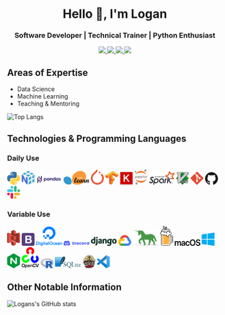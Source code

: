 <h1 align="center">Hello 👋, I'm Logan</h1>
<h3 align="center">Software Developer | Technical Trainer | Python Enthusiast</h3>

<p align="center">
<a href="https://linkedin.com/in/logan-thomas">
  <img src="https://img.shields.io/badge/LinkedIn-blue?style=flat&logo=linkedin&labelColor=gray"/>
</a>


<a href="https://twitter.com/__loges__">
  <img src="https://img.shields.io/badge/Twitter-blue?style=flat&logo=twitter&labelColor=gray"/>
</a>

<a href="https://dev.to/loganthomas">
  <img src="https://img.shields.io/badge/Dev.to-black?style=flat&logo=dev.to&labelColor=gray"/>
</a>

<a href="https://komarev.com/ghpvc/?username=loganthomas&label=Views">
  <img src="https://komarev.com/ghpvc/?username=loganthomas&label=Views"/>
</a>
</p>

## Areas of Expertise
- Data Science
- Machine Learning
- Teaching & Mentoring

![Top Langs](https://github-readme-stats.vercel.app/api/top-langs/?username=loganthomas&hide=Jupyter%20Notebook&layout=compact&border_color=2e4058)

## Technologies & Programming Languages
### Daily Use
<img src = 'https://github.com/loganthomas/loganthomas/blob/main/logos/python.svg' width='30'/> <img src = 'https://github.com/loganthomas/loganthomas/blob/main/logos/numpy.svg' width='30'/> <img src = 'https://github.com/loganthomas/loganthomas/blob/main/logos/pandas.svg' width='60'/> <img src = 'https://github.com/loganthomas/loganthomas/blob/main/logos/scikit-learn.svg' width='60'/> <img src = 'https://github.com/loganthomas/loganthomas/blob/main/logos/pytorch.svg' width='30'/> <img src = 'https://github.com/loganthomas/loganthomas/blob/main/logos/tensorflow.svg' width='30'/> <img src = 'https://github.com/loganthomas/loganthomas/blob/main/logos/keras.svg' width='30'/> <img src = 'https://github.com/loganthomas/loganthomas/blob/main/logos/jupyter.svg' width='30'/> <img src = 'https://github.com/loganthomas/loganthomas/blob/main/logos/apache-spark.svg' width='60'/> <img src = 'https://github.com/loganthomas/loganthomas/blob/main/logos/vim.svg' width='30'/> <img src = 'https://github.com/loganthomas/loganthomas/blob/main/logos/git-icon.svg' width='30'/> <img src = 'https://github.com/loganthomas/loganthomas/blob/main/logos/github-icon.svg' width='30'/> <img src = 'https://github.com/loganthomas/loganthomas/blob/main/logos/slack.svg' width='30'/>

### Variable Use
<img src = 'https://github.com/loganthomas/loganthomas/blob/main/logos/aws-s3.svg' width='30'/> <img src = 'https://github.com/loganthomas/loganthomas/blob/main/logos/bootstrap.svg' width='30'/>
<img src = 'https://github.com/loganthomas/loganthomas/blob/main/logos/digital-ocean.svg' width='60'/> <img src = 'https://github.com/loganthomas/loganthomas/blob/main/logos/discord.svg' width='60'/> <img src = 'https://github.com/loganthomas/loganthomas/blob/main/logos/django.svg' width='60'/> <img src = 'https://github.com/loganthomas/loganthomas/blob/main/logos/google-cloud.svg' width='30'/> <img src = 'https://github.com/loganthomas/loganthomas/blob/main/logos/gunicorn.svg' width='60'/> <img src = 'https://github.com/loganthomas/loganthomas/blob/main/logos/homebrew.svg' width='30'/> <img src = 'https://github.com/loganthomas/loganthomas/blob/main/logos/macOS.svg' width='60'/> <img src = 'https://github.com/loganthomas/loganthomas/blob/main/logos/microsoft-windows.svg' width='30'/> <img src = 'https://github.com/loganthomas/loganthomas/blob/main/logos/nginx.svg' width='30'/> <img src = 'https://github.com/loganthomas/loganthomas/blob/main/logos/opencv.svg' width='40'/> <img src = 'https://github.com/loganthomas/loganthomas/blob/main/logos/r-lang.svg' width='30'/> <img src = 'https://github.com/loganthomas/loganthomas/blob/main/logos/sqlite.svg' width='60'/> <img src = 'https://github.com/loganthomas/loganthomas/blob/main/logos/travis-ci.svg' width='30'/> <img src = 'https://github.com/loganthomas/loganthomas/blob/main/logos/visual-studio-code.svg' width='30'/>

## Other Notable Information
![Logans's GitHub stats](https://github-readme-stats.vercel.app/api?username=loganthomas&count_private=true&show_icons=true&include_all_commits=true&border_color=2e4058)



<!--
**loganthomas/loganthomas** is a ✨ _special_ ✨ repository because its `README.md` (this file) appears on your GitHub profile.

Here are some ideas to get you started:

- 🔭 I’m currently working on ...
- 🌱 I’m currently learning ...
- 👯 I’m looking to collaborate on ...
- 🤔 I’m looking for help with ...
- 💬 Ask me about ...
- 📫 How to reach me: ...
- 😄 Pronouns: ...
- ⚡ Fun fact: ...
-->
